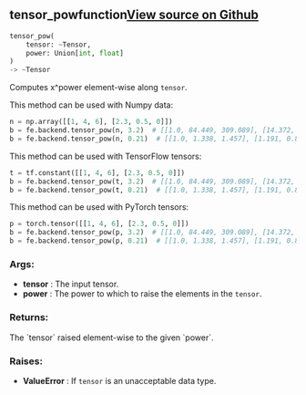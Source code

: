 ## tensor_pow<span class="tag">function</span><a class="sourcelink" href=https://github.com/fastestimator/fastestimator/blob/r1.1/fastestimator/backend/tensor_pow.py/#L24-L65>View source on Github</a>
```python
tensor_pow(
	tensor: ~Tensor,
	power: Union[int, float]
)
-> ~Tensor
```
Computes x^power element-wise along `tensor`.

This method can be used with Numpy data:
```python
n = np.array([[1, 4, 6], [2.3, 0.5, 0]])
b = fe.backend.tensor_pow(n, 3.2)  # [[1.0, 84.449, 309.089], [14.372, 0.109, 0]]
b = fe.backend.tensor_pow(n, 0.21)  # [[1.0, 1.338, 1.457], [1.191, 0.865, 0]]
```

This method can be used with TensorFlow tensors:
```python
t = tf.constant([[1, 4, 6], [2.3, 0.5, 0]])
b = fe.backend.tensor_pow(t, 3.2)  # [[1.0, 84.449, 309.089], [14.372, 0.109, 0]]
b = fe.backend.tensor_pow(t, 0.21)  # [[1.0, 1.338, 1.457], [1.191, 0.865, 0]]
```

This method can be used with PyTorch tensors:
```python
p = torch.tensor([[1, 4, 6], [2.3, 0.5, 0]])
b = fe.backend.tensor_pow(p, 3.2)  # [[1.0, 84.449, 309.089], [14.372, 0.109, 0]]
b = fe.backend.tensor_pow(p, 0.21)  # [[1.0, 1.338, 1.457], [1.191, 0.865, 0]]
```


<h3>Args:</h3>

* **tensor** :  The input tensor.
* **power** :  The power to which to raise the elements in the `tensor`.

<h3>Returns:</h3>
    The `tensor` raised element-wise to the given `power`.

<h3>Raises:</h3>

* **ValueError** :  If `tensor` is an unacceptable data type.

